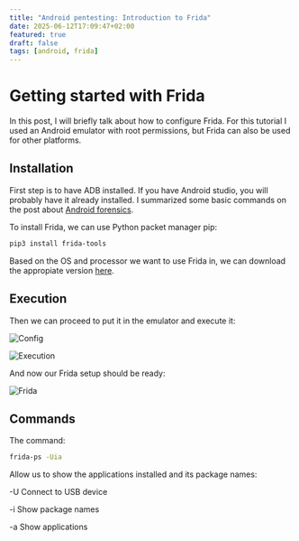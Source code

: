 ```yaml
---
title: "Android pentesting: Introduction to Frida"
date: 2025-06-12T17:09:47+02:00
featured: true
draft: false
tags: [android, frida]
---
```


# Getting started with Frida 

In this post, I will briefly talk about how to configure Frida. For this tutorial I used an Android emulator with root permissions, but Frida can also be used for other platforms. 

## **Installation**


First step is to have ADB installed. If you have Android studio, you will probably have it already installed. I summarized some basic commands on the post about [Android forensics](https://jackleila.github.io/programming/public/post/android-forensics-tools/).

To install Frida, we can use Python packet manager pip:


```bash
pip3 install frida-tools
```


Based on the OS and processor we want to use Frida in, we can download the appropiate version [here](https://github.com/frida/frida/releases).


## **Execution**

Then we can proceed to put it in the emulator and execute it:

![Config](https://jackleila.github.io/programming/images/frida_config.png)

![Execution](https://jackleila.github.io/programming/images/frida_exec.png)

And now our Frida setup should be ready:

![Frida](https://jackleila.github.io/programming/images/frida_ps.png)

## **Commands**

The command: 

```bash
frida-ps -Uia
```
Allow us to show the applications installed and its package names:

-U	Connect to USB device 

-i	Show package names

-a	Show applications

